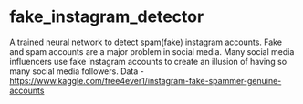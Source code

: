 # fake_instagram_detector

A trained neural network to detect spam(fake) instagram accounts. Fake and spam accounts are a major problem in social media. Many social media influencers use fake instagram accounts to create an illusion of having so many social media followers.
Data - https://www.kaggle.com/free4ever1/instagram-fake-spammer-genuine-accounts
